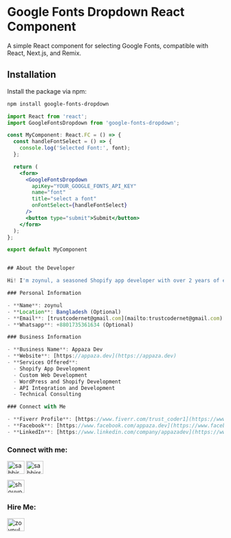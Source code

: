 # Google Fonts Dropdown React Component

A simple React component for selecting Google Fonts, compatible with React, Next.js, and Remix.

## Installation

Install the package via npm:

```bash
npm install google-fonts-dropdown
```

```jsx
import React from 'react';
import GoogleFontsDropdown from 'google-fonts-dropdown';

const MyComponent: React.FC = () => {
  const handleFontSelect = () => {
    console.log('Selected Font:', font);
  };

  return (
    <form>
      <GoogleFontsDropdown
        apiKey="YOUR_GOOGLE_FONTS_API_KEY"
        name="font"
        title="select a font"
        onFontSelect={handleFontSelect}
      />
      <button type="submit">Submit</button>
    </form>
  );
};

export default MyComponent


## About the Developer

Hi! I'm zoynul, a seasoned Shopify app developer with over 2 years of experience in web development. I specialize in creating powerful, efficient web applications using technologies like React, Next.js, Remix, and Shopify. I'm passionate about delivering high-quality solutions that meet my clients' needs.

### Personal Information

- **Name**: zoynul
- **Location**: Bangladesh (Optional)
- **Email**: [trustcodernet@gmail.com](mailto:trustcodernet@gmail.com)
- **Whatsapp**: +8801735361634 (Optional)

### Business Information

- **Business Name**: Appaza Dev
- **Website**: [https://appaza.dev](https://appaza.dev)
- **Services Offered**:
  - Shopify App Development
  - Custom Web Development
  - WordPress and Shopify Development
  - API Integration and Development
  - Technical Consulting

### Connect with Me

- **Fiverr Profile**: [https://www.fiverr.com/trust_coder1](https://www.fiverr.com/trust_coder1)
- **Facebook**: [https://www.facebook.com/appaza.dev](https://www.facebook.com/appaza.dev)
- **LinkedIn**: [https://www.linkedin.com/company/appazadev](https://www.linkedin.com/company/appazadev)
```

### Connect with me:

<a href="https://twitter.com/Zoynul4" target="blank"><img align="center" src="https://raw.githubusercontent.com/rahuldkjain/github-profile-readme-generator/master/src/images/icons/Social/twitter.svg" alt="sabbir" height="30" width="40" /></a>
<a href="https://linkedin.com/in/md-zoynul-abedin-15905a184/" target="blank"><img align="center" src="https://raw.githubusercontent.com/rahuldkjain/github-profile-readme-generator/master/src/images/icons/Social/linked-in-alt.svg" alt="sabbirshouvo" height="30" width="40" /></a>

<a href="https://fb.com/zoynuldotcom" target="blank"><img align="center" src="https://raw.githubusercontent.com/rahuldkjain/github-profile-readme-generator/master/src/images/icons/Social/facebook.svg" alt="shouvo.sabbir" height="30" width="40" /></a>

### Hire Me:

<a href="https://fb.com/zoynuldotcom" target="blank"><img align="center" src="https://static.vecteezy.com/system/resources/thumbnails/029/463/373/small_2x/fiverr-app-icon-freelancing-market-is-perfect-for-use-in-any-mobile-app-related-project-modern-design-with-the-iconic-fiver-logo-in-a-clean-use-it-on-your-website-free-vector.jpg" alt="zoynul" height="30" width="40" /></a>
